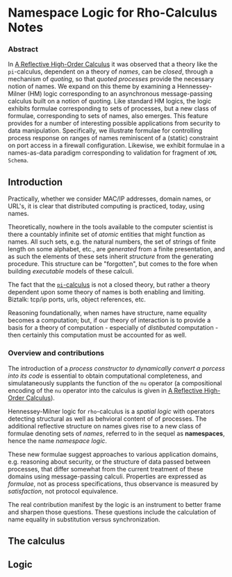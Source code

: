 # Namespace Logic for Rho-Calculus Notes

### Abstract
In [A Reflective High-Order Calculus]() it was observed that a theory like the `pi`-calculus, dependent on a theory of *names*, can be *closed*, through a mechanism of *quoting*, so that *quoted processes* provide the necessary notion of names. We expand on this theme by examining a Hennessey-Milner (HM) logic corresponding to an asynchronous message-passing calculus built on a notion of quoting. Like standard HM logics, the logic exhibits formulae corresponding to sets of processes, but a new class of formulae, corresponding to sets of names, also emerges. This feature provides for a number of interesting possible applications from security to data manipulation. Specifically, we illustrate formulae for controlling process response on ranges of names reminiscent  of a (static) constraint on port access in a firewall configuration. Likewise, we exhibit formulae in a names-as-data paradigm corresponding to validation for fragment of `XML Schema`.

## Introduction
Practically, whether we consider MAC/IP addresses, domain names, or URL's, it is clear that distributed computing is practiced, today, using names. 

Theoretically, nowhere in the tools available to the computer scientist is there a countably infinite set of *atomic* entities that might function as names. All such sets, e.g. the natural numbers, the set of strings of finite length on some alphabet, etc., are *generated* from a finite presentation, and as such the elements of these sets inherit *structure* from the generating procedure. This structure can be "forgotten", but comes to the fore when building *executable* models of these calculi.

The fact that the [`pi`-calculus]() is not a closed theory, but rather a theory dependent upon some theory of names is both enabling and limiting. Biztalk: tcp/ip ports, urls, object references, etc.

Reasoning foundationally, when names have structure, name equality becomes a computation; but, if our theory of interaction is to provide a basis for a theory of computation - especially of *distibuted* computation - then certainly this computation must be accounted for as well. 

### Overview and contributions
The introduction of a *process constructor to dynamically convert a porcess into its code* is essential to obtain computational completeness, and simulataneously supplants the function of the `nu` operator (a compositional encoding of the `nu` operator into the calculus is given in [A Reflective High-Order Calculus]()). 

Hennessey-Milner logic for `rho`-calculus is a *spatial logic* with operators detecting structural as well as behvioral content of of processes. The additional reflective structure on names gives rise to a new class of formulae denoting sets of *names*, referred to in the sequel as **namespaces**, hence the name *namespace logic*.

These new formulae suggest approaches to various application domains, e.g. reasoning about security, or the structure of data passed between processes, that differ somewhat from the current treatment of these domains using message-passing calculi. Properties are expressed as *formulae*, not as process specifications, thus observance is measured by *satisfaction*, not protocol equivalence. 

The real contribution manifest by the logic is an instrument to better frame and sharpen those questions. These questions include the calculation of name equality in substitution versus synchronization.

## The calculus

## Logic












